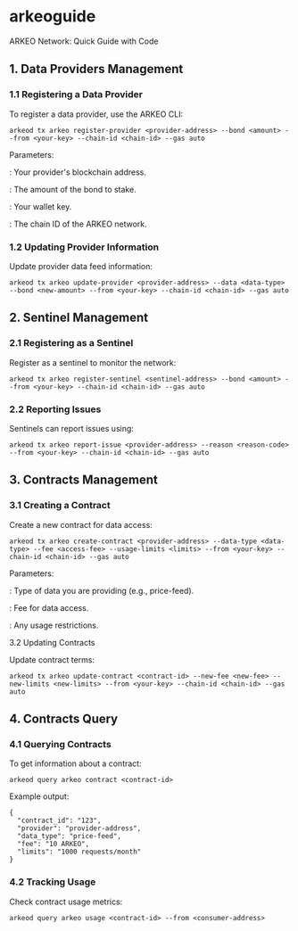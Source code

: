 # arkeoguide

ARKEO Network: Quick Guide with Code

## 1. Data Providers Management
   
### 1.1 Registering a Data Provider

To register a data provider, use the ARKEO CLI:

```
arkeod tx arkeo register-provider <provider-address> --bond <amount> --from <your-key> --chain-id <chain-id> --gas auto
```
Parameters:

<provider-address>: Your provider's blockchain address.

<amount>: The amount of the bond to stake.

<your-key>: Your wallet key.

<chain-id>: The chain ID of the ARKEO network.

### 1.2 Updating Provider Information

Update provider data feed information:

```
arkeod tx arkeo update-provider <provider-address> --data <data-type> --bond <new-amount> --from <your-key> --chain-id <chain-id> --gas auto
```
## 2. Sentinel Management
   
### 2.1 Registering as a Sentinel

Register as a sentinel to monitor the network:

```
arkeod tx arkeo register-sentinel <sentinel-address> --bond <amount> --from <your-key> --chain-id <chain-id> --gas auto
```
### 2.2 Reporting Issues

Sentinels can report issues using:

```
arkeod tx arkeo report-issue <provider-address> --reason <reason-code> --from <your-key> --chain-id <chain-id> --gas auto
```
## 3. Contracts Management
   
### 3.1 Creating a Contract
   
Create a new contract for data access:

```
arkeod tx arkeo create-contract <provider-address> --data-type <data-type> --fee <access-fee> --usage-limits <limits> --from <your-key> --chain-id <chain-id> --gas auto
```
Parameters:

<data-type>: Type of data you are providing (e.g., price-feed).

<access-fee>: Fee for data access.

<limits>: Any usage restrictions.

3.2 Updating Contracts

Update contract terms:

```
arkeod tx arkeo update-contract <contract-id> --new-fee <new-fee> --new-limits <new-limits> --from <your-key> --chain-id <chain-id> --gas auto
```
## 4. Contracts Query
   
### 4.1 Querying Contracts

To get information about a contract:

```
arkeod query arkeo contract <contract-id>
```
Example output:

```
{
  "contract_id": "123",
  "provider": "provider-address",
  "data_type": "price-feed",
  "fee": "10 ARKEO",
  "limits": "1000 requests/month"
}
```
### 4.2 Tracking Usage

Check contract usage metrics:

```
arkeod query arkeo usage <contract-id> --from <consumer-address>
```
